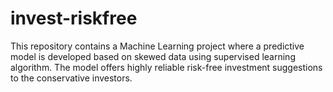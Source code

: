 # invest-riskfree
This repository contains a Machine Learning project where a predictive model is developed based on skewed data using supervised learning algorithm. The model offers highly reliable risk-free investment suggestions to the conservative investors. 
